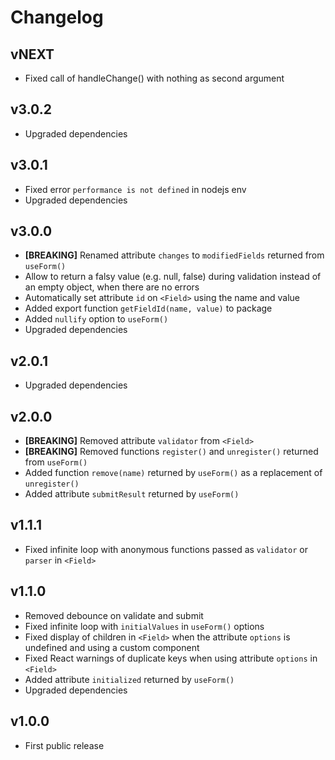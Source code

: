 # Changelog

## vNEXT
- Fixed call of handleChange() with nothing as second argument

## v3.0.2
- Upgraded dependencies

## v3.0.1
- Fixed error `performance is not defined` in nodejs env
- Upgraded dependencies

## v3.0.0
- **[BREAKING]** Renamed attribute `changes` to `modifiedFields` returned from `useForm()`
- Allow to return a falsy value (e.g. null, false) during validation instead of an empty object, when there are no errors
- Automatically set attribute `id` on `<Field>` using the name and value
- Added export function `getFieldId(name, value)` to package
- Added `nullify` option to `useForm()`
- Upgraded dependencies

## v2.0.1
- Upgraded dependencies

## v2.0.0
- **[BREAKING]** Removed attribute `validator` from `<Field>`
- **[BREAKING]** Removed functions `register()` and `unregister()` returned from `useForm()`
- Added function `remove(name)` returned by `useForm()` as a replacement of  `unregister()`
- Added attribute `submitResult` returned by `useForm()`

## v1.1.1
- Fixed infinite loop with anonymous functions passed as `validator` or `parser` in `<Field>`

## v1.1.0
- Removed debounce on validate and submit
- Fixed infinite loop with `initialValues` in `useForm()` options
- Fixed display of children in `<Field>` when the attribute `options` is undefined and using a custom component
- Fixed React warnings of duplicate keys when using attribute `options` in `<Field>`
- Added attribute `initialized` returned by `useForm()`
- Upgraded dependencies

## v1.0.0
- First public release
